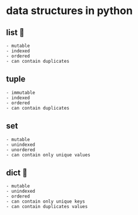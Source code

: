 # data structures in python

## list 💫
    - mutable
    - indexed
    - ordered
    - can contain duplicates
## tuple
    - immutable
    - indexed
    - ordered
    - can contain duplicates
## set
    - mutable
    - unindexed
    - unordered
    - can contain only unique values
## dict 💫
    - mutable
    - unindexed
    - ordered
    - can contain only unique keys
    - can contain duplicates values
